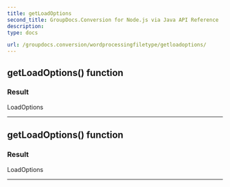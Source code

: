 ```yaml
---
title: getLoadOptions
second_title: GroupDocs.Conversion for Node.js via Java API Reference
description: 
type: docs

url: /groupdocs.conversion/wordprocessingfiletype/getloadoptions/
---
```


## getLoadOptions()  function


### Result
LoadOptions


---


## getLoadOptions()  function


### Result
LoadOptions


---


